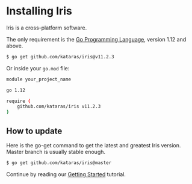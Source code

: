 # Installing Iris

Iris is a cross-platform software.

The only requirement is the [Go Programming Language](https://golang.org/dl/), version 1.12 and above.

```bash
$ go get github.com/kataras/iris@v11.2.3
```

Or inside your `go.mod` file:

```bash
module your_project_name

go 1.12

require (
    github.com/kataras/iris v11.2.3
)
```

## How to update

Here is the go-get command to get the latest and greatest Iris version. Master branch is usually stable enough.

```bash
$ go get github.com/kataras/iris@master
```

Continue by reading our [Getting Started](getting-started.md) tutorial.
